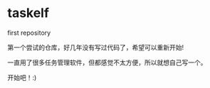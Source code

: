 # taskelf
first repository

第一个尝试的仓库，好几年没有写过代码了，希望可以重新开始!

一直用了很多任务管理软件，但都感觉不太方便，所以就想自己写一个。

开始吧！:)
